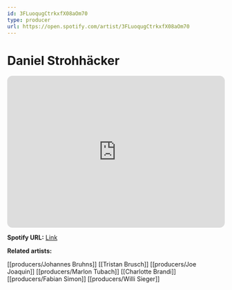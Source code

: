 ```yaml
---
id: 3FLuoqugCtrkxfX08aOm70
type: producer
url: https://open.spotify.com/artist/3FLuoqugCtrkxfX08aOm70
---
```

# Daniel Strohhäcker

<iframe style="border-radius:12px" src="https://open.spotify.com/embed/artist/3FLuoqugCtrkxfX08aOm70" width="100%" height="352" frameBorder="0" allowfullscreen="" allow="autoplay; clipboard-write; encrypted-media; fullscreen; picture-in-picture" loading="lazy"></iframe>

**Spotify URL:** [Link](https://open.spotify.com/artist/3FLuoqugCtrkxfX08aOm70)

**Related artists:**

[[producers/Johannes Bruhns]]
[[Tristan Brusch]]
[[producers/Joe Joaquin]]
[[producers/Marlon Tubach]]
[[Charlotte Brandi]]
[[producers/Fabian Simon]]
[[producers/Willi Sieger]]
